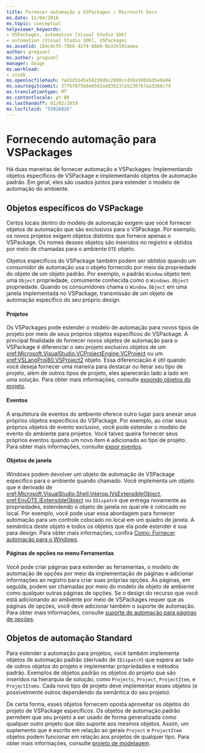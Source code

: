 ```yaml
---
title: Fornecer automação a VSPackages | Microsoft Docs
ms.date: 11/04/2016
ms.topic: conceptual
helpviewer_keywords:
- VSPackages, automation [Visual Studio SDK]
- automation [Visual Studio SDK], VSPackages
ms.assetid: 104c4c55-78b8-42f4-b6b0-9a334101aaea
author: gregvanl
ms.author: gregvanl
manager: douge
ms.workload:
- vssdk
ms.openlocfilehash: fad1d3145a50238dbc2b00cc450a5065bd5e0a04
ms.sourcegitcommit: 37fb7075b0a65d2add3b137a5230767aa3266c74
ms.translationtype: MT
ms.contentlocale: pt-BR
ms.lasthandoff: 01/02/2019
ms.locfileid: "53926826"
---
```

# <a name="providing-automation-for-vspackages"></a>Fornecendo automação para VSPackages
Há duas maneiras de fornecer automação a VSPackages: Implementando objetos específicos de VSPackage e implementando objetos de automação padrão. Em geral, eles são usados juntos para estender o modelo de automação do ambiente.  
  
## <a name="vspackage-specific-objects"></a>Objetos específicos do VSPackage  
 Certos locais dentro do modelo de automação exigem que você fornecer objetos de automação que são exclusivos para o VSPackage. Por exemplo, os novos projetos exigem objetos distintos que fornece apenas o VSPackage. Os nomes desses objetos são inseridos no registro e obtidos por meio de chamadas para o ambiente `DTE` objeto.  
  
 Objetos específicos do VSPackage também podem ser obtidos quando um consumidor de automação usa o objeto fornecido por meio da propriedade do objeto de um objeto padrão. Por exemplo, o padrão `Window` objeto tem uma `Object` propriedade, comumente conhecida como o `Windows.Object` propriedade. Quando os consumidores chama o `Window.Object` em uma janela implementada no VSPackage, transmissão de um objeto de automação específico do seu próprio design.  
  
#### <a name="projects"></a>Projetos  
 Os VSPackages pode estender o modelo de automação para novos tipos de projeto por meio de seus próprios objetos específicos do VSPackage. A principal finalidade de fornecer novos objetos de automação para o VSPackage é diferenciar o seu projeto exclusivo objetos de um <xref:Microsoft.VisualStudio.VCProjectEngine.VCProject> ou um <xref:VSLangProj80.VSProject2> objeto. Essa diferenciação é útil quando você deseja fornecer uma maneira para destacar ou iterar seu tipo de projeto, além de outros tipos de projeto, eles aparecerão lado a lado em uma solução. Para obter mais informações, consulte [expondo objetos do projeto](../../extensibility/internals/exposing-project-objects.md).  
  
#### <a name="events"></a>Eventos  
 A arquitetura de eventos do ambiente oferece outro lugar para anexar seus próprios objetos específicos do VSPackage. Por exemplo, ao criar seus próprios objetos de evento exclusivo, você pode estender o modelo de evento do ambiente para projetos. Você talvez queira fornecer seus próprios eventos quando um novo item é adicionado ao tipo de projeto. Para obter mais informações, consulte [expor eventos](../../extensibility/internals/exposing-events-in-the-visual-studio-sdk.md).  
  
#### <a name="window-objects"></a>Objetos de janela  
 Windows podem devolver um objeto de automação de VSPackage específico para o ambiente quando chamado. Você implementa um objeto que é derivado de <xref:Microsoft.VisualStudio.Shell.Interop.IVsExtensibleObject>, <xref:EnvDTE.IExtensibleObject> ou `IDispatch` que entrega novamente as propriedades, estendendo o objeto de janela no qual ele é colocado no local. Por exemplo, você pode usar essa abordagem para fornecer automação para um controle colocado no local em um quadro de janela. A semântica deste objeto e todos os objetos que ela pode estender é sua para design. Para obter mais informações, confira [Como: Fornecer automação para o Windows](../../extensibility/internals/how-to-provide-automation-for-windows.md).  
  
#### <a name="options-pages-on-the-tools-menu"></a>Páginas de opções no menu Ferramentas  
 Você pode criar páginas para estender as ferramentas, o modelo de automação de opções por meio da implementação de páginas e adicionar informações ao registro para criar suas próprias opções. As páginas, em seguida, podem ser chamadas por meio do modelo de objeto de ambiente como qualquer outras páginas de opções. Se o design do recurso que você está adicionando ao ambiente por meio de VSPackages requer que as páginas de opções, você deve adicionar também o suporte de automação. Para obter mais informações, consulte [suporte de automação para páginas de opções](../../extensibility/internals/automation-support-for-options-pages.md).  
  
## <a name="standard-automation-objects"></a>Objetos de automação Standard  
 Para estender a automação para projetos, você também implementa objetos de automação padrão (derivado de `IDispatch`) que espera ao lado de outros objetos do projeto e implementar propriedades e métodos padrão. Exemplos de objetos padrão os objetos do projeto que são inseridos na hierarquia de solução, como `Projects`, `Project`, `ProjectItem`, e `ProjectItems`. Cada novo tipo de projeto deve implementar esses objetos (e possivelmente outros dependendo da semântica do seu projeto).  
  
 De certa forma, esses objetos fornecem oposta aproveitar os objetos do projeto de VSPackage específicos. Os objetos de automação padrão permitem que seu projeto a ser usado de forma generalizada como qualquer outro projeto que dão suporte aos mesmos objetos. Assim, um suplemento que é escrito em relação ao gerais `Project` e `ProjectItem` objetos podem funcionar em relação aos projetos de qualquer tipo. Para obter mais informações, consulte [projeto de modelagem](../../extensibility/internals/project-modeling.md).